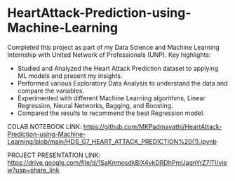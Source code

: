 # HeartAttack-Prediction-using-Machine-Learning
Completed this project as part of my Data Science and Machine Learning Internship with United Network of Professionals (UNP).
Key highlights:
- Studied and Analyzed the Heart Attack Prediction dataset to applying ML models and present my insights. 
- Performed various Exploratory Data Analysis to understand the data and compare the variables.
- Experimented with different Machine Learning algorithms, Linear Regression, Neural Networks, Bagging, and Boosting.
- Compared the results to recommend the best Regression model. 

COLAB NOTEBOOK LINK:
https://github.com/MKPadmavathi/HeartAttack-Prediction-using-Machine-Learning/blob/main/HDS_G7_HEART_ATTACK_PREDICTION%20(1).ipynb

PROJECT PRESENTATION LINK:
https://drive.google.com/file/d/1SaKnmosdkBlX4ykDRDhPmUagnYrZ7lTl/view?usp=share_link
